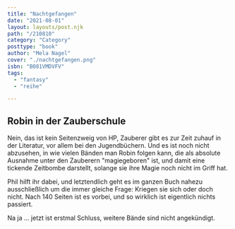 ```yaml
---
title: "Nachtgefangen"
date: "2021-08-01"
layout: layouts/post.njk
path: "/210810"
category: "Category"
posttype: "book"
author: "Mela Nagel"
cover: "./nachtgefangen.png"
isbn: "B081VMDVFV"
tags:
  - "fantasy"
  - "reihe"

---
```

## Robin in der Zauberschule

Nein, das ist kein Seitenzweig von HP, Zauberer gibt es zur Zeit zuhauf in der Literatur, vor allem bei den Jugendbüchern. Und es ist noch nicht abzusehen, in wie vielen Bänden man Robin folgen kann, die als absolute Ausnahme unter den Zauberern "magiegeboren" ist, und damit eine tickende Zeitbombe darstellt, solange sie ihre Magie noch nicht im Griff hat.

Phil hilft ihr dabei, und letztendlich geht es im ganzen Buch nahezu ausschließlich um die immer gleiche Frage: Kriegen sie sich oder doch nicht. Nach 140 Seiten ist es vorbei, und so wirklich ist eigentlich nichts passiert.

Na ja ... jetzt ist erstmal Schluss, weitere Bände sind nicht angekündigt.
